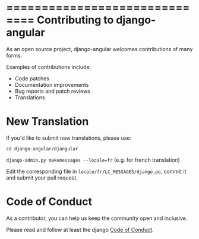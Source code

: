 ==============================
Contributing to django-angular
==============================

As an open source project, django-angular welcomes contributions of many forms.

Examples of contributions include:

* Code patches
* Documentation improvements
* Bug reports and patch reviews
* Translations


New Translation
===============

If you'd like to submit new translations, please use:


`cd django-angular/djangular`

`django-admin.py makemessages --locale=fr` (e.g. for french translation)


Edit the corresponding file in `locale/fr/LC_MESSAGES/django.po`, commit it and submit your pull request.


Code of Conduct
===============

As a contributor, you can help us keep the community open and inclusive.

Please read and follow at least the django [Code of Conduct](https://www.djangoproject.com/conduct/).

